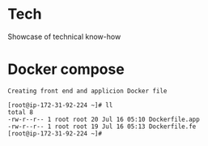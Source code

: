 # Tech
Showcase of technical know-how

# Docker compose

```
Creating front end and applicion Docker file
```
```
[root@ip-172-31-92-224 ~]# ll
total 8
-rw-r--r-- 1 root root 20 Jul 16 05:10 Dockerfile.app
-rw-r--r-- 1 root root 19 Jul 16 05:13 Dockerfile.fe
[root@ip-172-31-92-224 ~]#

```


